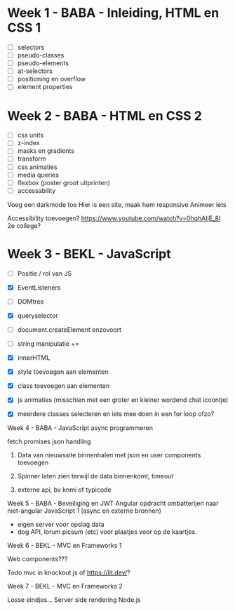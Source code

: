 # Week 1 - BABA - Inleiding, HTML en CSS 1

- [ ] selectors
- [ ] pseudo-classes
- [ ] pseudo-elements
- [ ] at-selectors
- [ ] positioning en overflow
- [ ] element properties

# Week 2 - BABA - HTML en CSS 2

- [ ] css units
- [ ] z-index
- [ ] masks en gradients
- [ ] transform
- [ ] css animaties
- [ ] media queries
- [ ] flexbox (poster groot uitprinten)
- [ ] accessability

Voeg een darkmode toe
Hier is een site, maak hem responsive
Animeer iets

Accessibility toevoegen? https://www.youtube.com/watch?v=0hqhAIjE_8I 2e college?


# Week 3 - BEKL - JavaScript

- [ ] Positie / rol van JS
- [X] EventListeners
- [ ] DOMtree
- [X] queryselector
- [ ] document.createElement enzovoort
- [ ] string manipulatie += 
- [X] innerHTML 
- [X] style toevoegen aan elementen
- [X] class toevoegen aan elementen
- [X] js animaties (misschien met een groter en kleiner wordend chat icoontje)
- [X] meerdere classes selecteren en iets mee doen in een for loop ofzo?


Week 4 - BABA - JavaScript async programmeren

fetch
promises
json handling

1. Data van nieuwssite binnenhalen met json en user components toevoegen

2. Spinner laten zien terwijl de data binnenkomt; timeout

3. externe api, bv knmi of typicode



Week 5 - BABA - Beveiliging en JWT
Angular opdracht ombatterijen naar niet-angular
JavaScript 1 (async en externe bronnen)

- eigen server voor opslag data
- dog API, lorum picsum (etc) voor plaatjes voor op de kaartjes.


Week 6 - BEKL - MVC en Frameworks 1

Web components???

Todo mvc in knockout js of https://lit.dev/?

Week 7 - BEKL - MVC en Frameworks 2

Losse eindjes...
Server side rendering
Node.js
